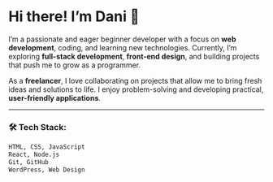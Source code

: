 # Hi there! I’m Dani 👋

I’m a passionate and eager beginner developer with a focus on **web development**, coding, and learning new technologies. Currently, I’m exploring **full-stack development**, **front-end design**, and building projects that push me to grow as a programmer.

As a **freelancer**, I love collaborating on projects that allow me to bring fresh ideas and solutions to life. I enjoy problem-solving and developing practical, **user-friendly applications**.

---

### 🛠️ **Tech Stack:**
```html
HTML, CSS, JavaScript  
React, Node.js  
Git, GitHub  
WordPress, Web Design
